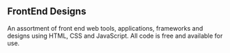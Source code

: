 ## FrontEnd Designs
An assortment of front end web tools, applications, frameworks and designs using HTML, CSS and JavaScript. All code is free and available for use.
